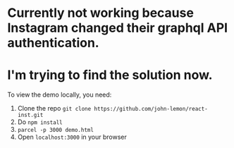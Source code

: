 
# Currently not working because Instagram changed their graphql API authentication.
# I'm trying to find the solution now.

To view the demo locally, you need:

1. Clone the repo ``` git clone https://github.com/john-lemon/react-inst.git  ```
2. Do  ``` npm install ```
3.  ``` parcel -p 3000 demo.html ```
4.  Open ``` localhost:3000 ``` in your browser
